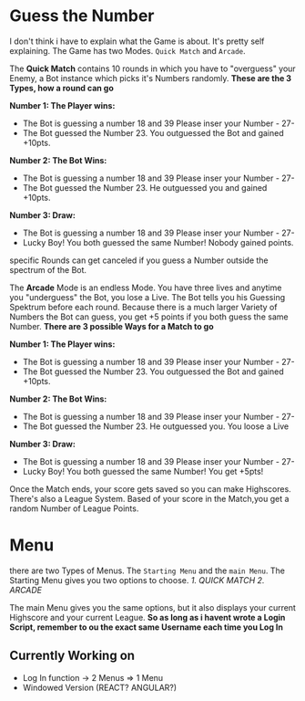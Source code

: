 # Guess the Number

I don't think i have to explain what the Game is about. It's pretty self explaining. The Game has two Modes. `Quick Match` and `Arcade`.




The **Quick Match** contains 10 rounds in which you have to "overguess" your Enemy, a Bot instance which picks it's Numbers randomly. 
**These are the 3 Types, how a round can go**

__Number 1: The Player wins:__

- The Bot is guessing a number 18 and 39
                Please inser your Number -
                                       27-
- The Bot guessed the Number 23. You 
  outguessed the Bot and gained 
  +10pts.

__Number 2: The Bot Wins:__

- The Bot is guessing a number 18 and 39
                Please inser your Number -
                                       27-
- The Bot guessed the Number 23. He 
  outguessed you and gained 
  +10pts.
  
__Number 3: Draw:__

- The Bot is guessing a number 18 and 39
                Please inser your Number -
                                       27-
- Lucky Boy! You both guessed the same
  Number! Nobody gained points.
  
  
specific Rounds can get canceled if you guess a Number outside the spectrum of the Bot.


  
The **Arcade** Mode is an endless Mode. You have three lives and anytime you "underguess" the Bot, you lose a Live. The Bot tells you his Guessing Spektrum before each round. Because there is a much larger Variety of Numbers the Bot can guess, you get +5 points if you both guess the same Number.
**There are 3 possible Ways for a Match to go**
  
  __Number 1: The Player wins:__

- The Bot is guessing a number 18 and 39
                Please inser your Number -
                                       27-
- The Bot guessed the Number 23. You 
  outguessed the Bot and gained 
  +10pts.

__Number 2: The Bot Wins:__

- The Bot is guessing a number 18 and 39
                Please inser your Number -
                                       27-
- The Bot guessed the Number 23. He 
  outguessed you. You loose a Live
  
__Number 3: Draw:__

- The Bot is guessing a number 18 and 39
                Please inser your Number -
                                       27-
- Lucky Boy! You both guessed the same
  Number! You get +5pts!
  
  
 Once the Match ends, your score gets saved so you can make Highscores. There's also a League System. Based of your score in the Match,you get a random Number of League Points. 
 
 
 
 
 # Menu
 
 there are two Types of Menus. The `Starting Menu` and the `main Menu`. The Starting Menu gives you two options to choose.
 *1. QUICK MATCH*
 *2. ARCADE*
 
 The main Menu gives you the same options, but it also displays your current Highscore and your current League. 
 **So as long as i havent wrote a Login Script, remember to ou the exact same Username each time you Log In**
 
 
 ## Currently Working on
 
  - Log In function -> 2 Menus => 1 Menu
  - Windowed Version (REACT? ANGULAR?)
  


